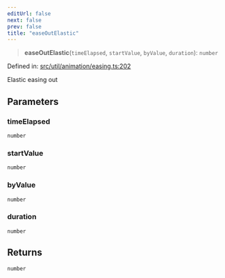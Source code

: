 ```yaml
---
editUrl: false
next: false
prev: false
title: "easeOutElastic"
---
```


> **easeOutElastic**(`timeElapsed`, `startValue`, `byValue`, `duration`): `number`

Defined in: [src/util/animation/easing.ts:202](https://github.com/fabricjs/fabric.js/blob/8748628df7e9de00ba77413bfc3ad9e9fe9d4f30/src/util/animation/easing.ts#L202)

Elastic easing out

## Parameters

### timeElapsed

`number`

### startValue

`number`

### byValue

`number`

### duration

`number`

## Returns

`number`
